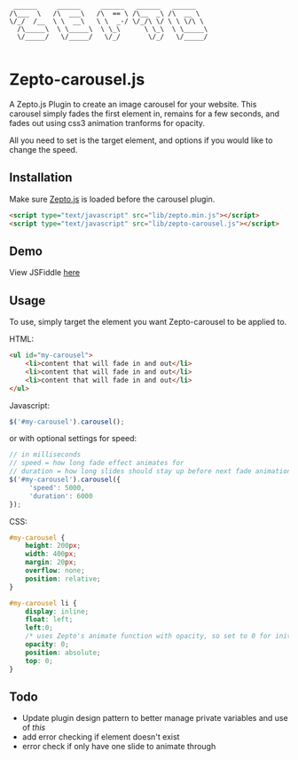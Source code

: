 ```
 ______     ______     ______   ______   ______    
/\___  \   /\  ___\   /\  == \ /\__  _\ /\  __ \   
\/_/  /__  \ \  __\   \ \  _-/ \/_/\ \/ \ \ \/\ \  
  /\_____\  \ \_____\  \ \_\      \ \_\  \ \_____\ 
  \/_____/   \/_____/   \/_/       \/_/   \/_____/ 
                                                   
```
# Zepto-carousel.js 

A Zepto.js Plugin to create an image carousel for your website. This carousel simply fades the first element in, remains for a few seconds, and fades out using css3 animation tranforms for opacity.

All you need to set is the target element, and options if you would like to change the speed.


## Installation 

Make sure [Zepto.js](http://zeptojs.com/) is loaded before the carousel plugin.

``` html
<script type="text/javascript" src="lib/zepto.min.js"></script>
<script type="text/javascript" src="lib/zepto-carousel.js"></script>
```

## Demo

View JSFiddle [here](http://jsfiddle.net/design48/rzeVK/9/)

## Usage 

To use, simply target the element you want Zepto-carousel to be applied to. 

HTML:

``` html
<ul id="my-carousel">
	<li>content that will fade in and out</li>
	<li>content that will fade in and out</li>
	<li>content that will fade in and out</li>
</ul>
```

Javascript:

``` javascript
$('#my-carousel').carousel();
```

or with optional settings for speed:

``` javascript
// in milliseconds
// speed = how long fade effect animates for
// duration = how long slides should stay up before next fade animation
$('#my-carousel').carousel({
     'speed': 5000,
     'duration': 6000
});
```

CSS:

``` css
#my-carousel { 
    height: 200px; 
    width: 400px;
    margin: 20px;
    overflow: none;
    position: relative;
}

#my-carousel li { 
    display: inline;
    float: left;
    left:0;
    /* uses Zepto's animate function with opacity, so set to 0 for initial page load */
    opacity: 0; 
    position: absolute;
    top: 0;
}
```


## Todo

* Update plugin design pattern to better manage private variables and use of _this_
* add error checking if element doesn't exist
* error check if only have one slide to animate through
